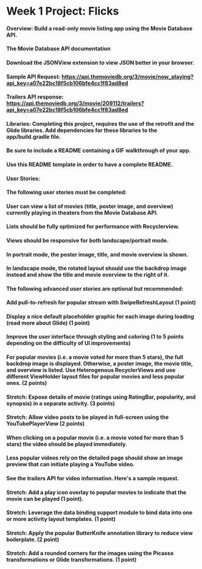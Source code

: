 # Week 1 Project: Flicks
 
#### Overview: Build a read-only movie listing app using the Movie Database API.
#### The Movie Database API documentation
#### Download the JSONView extension to view JSON better in your browser.
#### Sample API Request: https://api.themoviedb.org/3/movie/now_playing?api_key=a07e22bc18f5cb106bfe4cc1f83ad8ed
#### Trailers API response: https://api.themoviedb.org/3/movie/209112/trailers?api_key=a07e22bc18f5cb106bfe4cc1f83ad8ed
#### Libraries: Completing this project, requires the use of the retrofit and the Glide libraries. Add dependencies for these libraries to the app/build.gradle file.
#### Be sure to include a README containing a GIF walkthrough of your app.
#### Use this README template in order to have a complete README.
#### User Stories:
#### The following user stories must be completed:
#### User can view a list of movies (title, poster image, and overview) currently playing in theaters from the Movie Database API.
#### Lists should be fully optimized for performance with Recyclerview.
#### Views should be responsive for both landscape/portrait mode.
#### In portrait mode, the poster image, title, and movie overview is shown.

#### In landscape mode, the rotated layout should use the backdrop image instead and show the title and movie overview to the right of it.

#### The following advanced user stories are optional but recommended:
#### Add pull-to-refresh for popular stream with SwipeRefreshLayout (1 point)
#### Display a nice default placeholder graphic for each image during loading (read more about Glide) (1 point)
#### Improve the user interface through styling and coloring (1 to 5 points depending on the difficulty of UI improvements)
#### For popular movies (i.e. a movie voted for more than 5 stars), the full backdrop image is displayed. Otherwise, a poster image, the movie title, and overview is listed. Use Heterogenous RecyclerViews and use different ViewHolder layout files for popular movies and less popular ones. (2 points)
#### Stretch: Expose details of movie (ratings using RatingBar, popularity, and synopsis) in a separate activity. (3 points)
#### Stretch: Allow video posts to be played in full-screen using the YouTubePlayerView (2 points)
#### When clicking on a popular movie (i.e. a movie voted for more than 5 stars) the video should be played immediately.
#### Less popular videos rely on the detailed page should show an image preview that can initiate playing a YouTube video.
#### See the trailers API for video information. Here's a sample request.
#### Stretch: Add a play icon overlay to popular movies to indicate that the movie can be played (1 point).
#### Stretch: Leverage the data binding support module to bind data into one or more activity layout templates. (1 point)
#### Stretch: Apply the popular ButterKnife annotation library to reduce view boilerplate. (2 point)
#### Stretch: Add a rounded corners for the images using the Picasso transformations or Glide transformations. (1 point)
